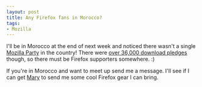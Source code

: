 ```yaml
---
layout: post
title: Any Firefox fans in Morocco?
tags:
- Mozilla
---
```

<p>I'll be in Morocco at the end of next week and noticed there wasn't a single
<a href="http://mozillaparty.com">Mozilla Party</a> in the country!  There were
<a href="http://www.spreadfirefox.com/en-US/worldrecord">over 36,000 download
pledges</a> though, so there must be Firefox supporters somewhere. :)</p>

<p>If you're in Morocco and want to meet up send me a message.  I'll see if I
can get <a href="http://chickswhoclick.wordpress.com/">Mary</a> to send me some
cool Firefox gear I can bring.</p>
